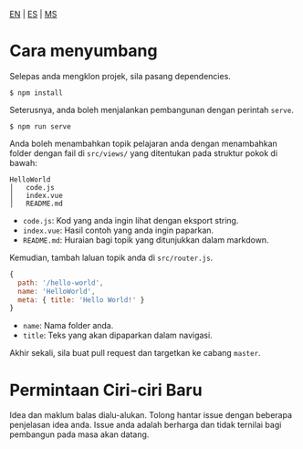 [EN](CONTRIBUTING.md) | [ES](CONTRIBUTING_es.md) | [MS](CONTRIBUTING_ms.md)
# Cara menyumbang

Selepas anda mengklon projek, sila pasang dependencies.

```
$ npm install
```

Seterusnya, anda boleh menjalankan pembangunan dengan perintah `serve`.

```
$ npm run serve
```

Anda boleh menambahkan topik pelajaran anda dengan menambahkan folder dengan fail di `src/views/` yang ditentukan pada struktur pokok di bawah:

```
HelloWorld
│   code.js
│   index.vue
│   README.md
```

* `code.js`: Kod yang anda ingin lihat dengan eksport string.
* `index.vue`: Hasil contoh yang anda ingin paparkan.
* `README.md`: Huraian bagi topik yang ditunjukkan dalam markdown.

Kemudian, tambah laluan topik anda di `src/router.js`.

```javascript
{
  path: '/hello-world',
  name: 'HelloWorld',
  meta: { title: 'Hello World!' }
}
```

* `name`: Nama folder anda.
* `title`: Teks yang akan dipaparkan dalam navigasi.

Akhir sekali, sila buat pull request dan targetkan ke cabang  `master`.

# Permintaan Ciri-ciri Baru

Idea dan maklum balas dialu-alukan. Tolong hantar issue dengan beberapa penjelasan idea anda. Issue anda adalah berharga dan tidak ternilai bagi pembangun pada masa akan datang.
